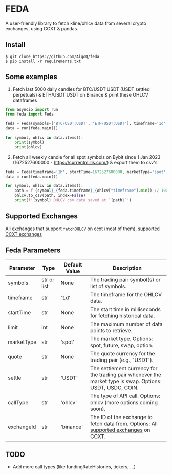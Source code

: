 # FEDA
A user-friendly library to fetch kline/ohlcv data from several crypto exchanges, using CCXT & pandas.

## Install
```shell
$ git clone https://github.com/AlgoQ/feda
$ pip install -r requirements.txt
```

## Some examples
1. Fetch last 5000 daily candles for BTC/USDT:USDT (USDT settled perpetuals) & ETH/USDT:USDT on Binance & print these OHLCV dataframes
```python
from asyncio import run
from feda import Feda

feda = Feda(symbols=['BTC/USDT:USDT', 'ETH/USDT:USDT'], timeframe='1d', limit=5000, exchangeId='binance')
data = run(feda.main())

for symbol, ohlcv in data.items():
    print(symbol)
    print(ohlcv)
```

2. Fetch all weekly candle for all spot symbols on Bybit since 1 Jan 2023 (1672527600000 - https://currentmillis.com/) & export them to csv's
```python
feda = Feda(timeframe='1h', startTime=1672527600000, marketType='spot', exchangeId='bybit')
data = run(feda.main())

for symbol, ohlcv in data.items():
    path = f'{symbol}_{feda.timeframe}_{ohlcv["timeframe"].min() // 1000}_{ohlcv["timeframe"].max() // 1000}.csv'
    ohlcv.to_csv(path, index=False)
    print(f'{symbol} OHLCV csv data saved at `{path}`')
```


## Supported Exchanges
All exchanges that support `fetchOHLCV` on ccxt (most of them), [supported CCXT exchanges](https://github.com/ccxt/ccxt/wiki/Exchange-Markets)

## Feda Parameters
| Parameter     | Type             | Default Value | Description                                                                                               |
|---------------|------------------|---------------|-----------------------------------------------------------------------------------------------------------|
| symbols       | str or list      | None          | The trading pair symbol(s) or list of symbols.                                                            |
| timeframe     | str              | '1d'          | The timeframe for the OHLCV data.                                                                         |
| startTime     | str              | None          | The start time in milliseconds for fetching historical data.                                              |
| limit         | int              | None          | The maximum number of data points to retrieve.                                                            |
| marketType    | str              | 'spot'        | The market type. Options: spot, future, swap, option.                                                     |
| quote         | str              | None          | The quote currency for the trading pair (e.g., 'USDT').                                                   |
| settle        | str              | 'USDT'        | The settlement currency for the trading pair whenever the market type is swap. Options: USDT, USDC, COIN. |
| callType      | str              | 'ohlcv'       | The type of API call. Options: ohlcv (more options coming soon).                                          |
| exchangeId    | str              | 'binance'     | The ID of the exchange to fetch data from. Options: All [supported exchanges](https://github.com/ccxt/ccxt/wiki/Exchange-Markets) on CCXT.                      |

## TODO
* Add more call types (like fundingRateHistories, tickers, ...)